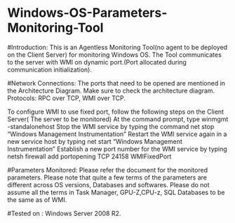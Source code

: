 # Windows-OS-Parameters-Monitoring-Tool

#Introduction:
This is an Agentless Monitoring Tool(no agent to be deployed on the Client Server) for monitoring Windows OS.
The Tool communicates to the server with WMI on dynamic port.(Port allocated during communication initialization).

#Network Connections:
The ports that need to be opened are mentioned in the Architecture Diagram. Make sure to check the architecture diagram.
Protocols: RPC over TCP, WMI over TCP.

To configure WMI to use fixed port, follow the following steps on the Client Server( The server to be monitored)
At the command prompt, type winmgmt -standalonehost
Stop the WMI service by typing the command net stop “Windows Management Instrumentation”
Restart the WMI service again in a new service host by typing net start “Windows Management Instrumentation”
Establish a new port number for the WMI service by typing netsh firewall add portopening TCP 24158 WMIFixedPort

#Parameters Monitored:
Please refer the document for the monitored parameters.
Please note that quite a few terms of the parameters are different across OS versions, Databases and softwares. Please do not assume all the terms in Task Manager, GPU-Z,CPU-z, SQL Databases to be the same as of WMI.

#Tested on :
Windows Server 2008 R2.
